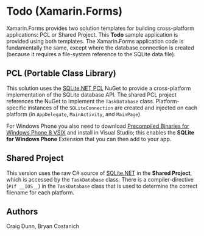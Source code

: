 Todo (Xamarin.Forms)
=======

Xamarin.Forms provides two solution templates for building cross-platform applications: PCL or Shared Project. This **Todo** sample application is provided using both templates. The Xamarin.Forms application code is fundamentally the same, except where the database connection is created (because it requires a file-system reference to the SQLite data file).


PCL (Portable Class Library)
---
This solution uses the [SQLite.NET PCL](https://www.nuget.org/packages/SQLite.Net-PCL/) NuGet to provide a cross-platform implementation of the SQLite database API. The shared PCL project references the NuGet to implement the `TaskDatabase` class. Platform-specific instances of the `SQLiteConnection` are created and injected on each platform (in `AppDelegate`, `MainActivity`, and `MainPage`). 


For Windows Phone you also need to download <a href="http://www.sqlite.org/download.html#wp8" target="_blank">Precompiled Binaries for Windows Phone 8 VSIX</a> and install in Visual Studio; this enables the **SQLite for Windows Phone** Extension that you can then add to your app.


Shared Project
--------------
This version uses the raw C# source of [SQLite.NET](https://github.com/praeclarum/sqlite-net/) in the **Shared Project**, which is accessed by the `TaskDatabase` class. There is a compiler-directive (`#if __IOS__`) in the `TaskDatabase` class that is used to determine the correct filename for each platform.



Authors
-------

Craig Dunn, Bryan Costanich
